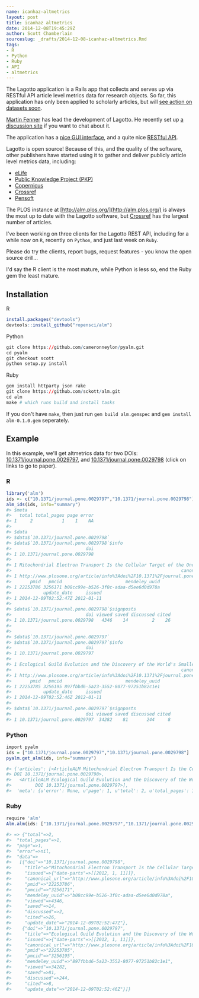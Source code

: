 ```yaml
---
name: icanhaz-altmetrics
layout: post
title: icanhaz altmetrics
date: 2014-12-08T19:45:29Z
author: Scott Chamberlain
sourceslug: _drafts/2014-12-08-icanhaz-altmetrics.Rmd
tags:
- R
- Python
- Ruby
- API
- altmetrics
---
```




The Lagotto application is a Rails app that collects and serves up via RESTful API article level metrics data for research objects. So far, this application has only been applied to scholarly articles, but will [see action on datasets soon](http://articlemetrics.github.io/MDC/). 

[Martin Fenner](http://blog.martinfenner.org/) has lead the development of Lagotto. He recently set up [a discussion site](http://discuss.lagotto.io/) if you want to chat about it.

The application has a [nice GUI interface](http://alm.plos.org/), and a quite nice [RESTful API](http://alm.plos.org/docs/api). 

Lagotto is open source! Because of this, and the quality of the software, other publishers have started using it to gather and deliver publicly article level metrics data, including:

* [eLife](http://lagotto.svr.elifesciences.org/)
* [Public Knowledge Project (PKP)](http://pkp-alm.lib.sfu.ca/)
* [Copernicus](http://metricus.copernicus.org/)
* [Crossref](http://det.labs.crossref.org/)
* [Pensoft](http://alm.pensoft.net:81/)

The PLOS instance at [http://alm.plos.org/](http://alm.plos.org/) is always the most up to date with the Lagotto software, but [Crossref](http://det.labs.crossref.org/) has the largest number of articles. 

I've been working on three clients for the Lagotto REST API, including for a while now on `R`, recently on `Python`, and just last week on `Ruby`. 

Please do try the clients, report bugs, request features - you know the open source drill...

I'd say the R client is the most mature, while Python is less so, end the Ruby gem the least mature. 

## Installation

R


```r
install.packages("devtools")
devtools::install_github("ropensci/alm")
```

Python


```r
git clone https://github.com/cameronneylon/pyalm.git
cd pyalm
git checkout scott
python setup.py install
```

Ruby


```r
gem install httparty json rake
git clone https://github.com/sckott/alm.git
cd alm
make # which runs build and install tasks
```

If you don't have `make`, then just run `gem build alm.gemspec` and 	`gem install alm-0.1.0.gem` seperately.

## Example

In this example, we'll get altmetrics data for two DOIs: [10.1371/journal.pone.0029797](http://www.plosone.org/article/info%3Adoi%2F10.1371%2Fjournal.pone.0029797), and [10.1371/journal.pone.0029798](http://www.plosone.org/article/info%3Adoi%2F10.1371%2Fjournal.pone.0029798) (click on links to go to paper).

### R


```r
library('alm')
ids <- c("10.1371/journal.pone.0029797","10.1371/journal.pone.0029798")
alm_ids(ids, info="summary")
#> $meta
#>   total total_pages page error
#> 1     2           1    1    NA
#> 
#> $data
#> $data$`10.1371/journal.pone.0029798`
#> $data$`10.1371/journal.pone.0029798`$info
#>                            doi
#> 1 10.1371/journal.pone.0029798
#>                                                                                     title
#> 1 Mitochondrial Electron Transport Is the Cellular Target of the Oncology Drug Elesclomol
#>                                                                canonical_url
#> 1 http://www.plosone.org/article/info%3Adoi%2F10.1371%2Fjournal.pone.0029798
#>       pmid   pmcid                        mendeley_uuid
#> 1 22253786 3256171 b08cc99e-b526-3f0c-adaa-d5ee6d0d978a
#>            update_date     issued
#> 1 2014-12-09T02:52:47Z 2012-01-11
#> 
#> $data$`10.1371/journal.pone.0029798`$signposts
#>                            doi viewed saved discussed cited
#> 1 10.1371/journal.pone.0029798   4346    14         2    26
#> 
#> 
#> $data$`10.1371/journal.pone.0029797`
#> $data$`10.1371/journal.pone.0029797`$info
#>                            doi
#> 1 10.1371/journal.pone.0029797
#>                                                                             title
#> 1 Ecological Guild Evolution and the Discovery of the World's Smallest Vertebrate
#>                                                                canonical_url
#> 1 http://www.plosone.org/article/info%3Adoi%2F10.1371%2Fjournal.pone.0029797
#>       pmid   pmcid                        mendeley_uuid
#> 1 22253785 3256195 897fbbd6-5a23-3552-8077-97251b82c1e1
#>            update_date     issued
#> 1 2014-12-09T02:52:46Z 2012-01-11
#> 
#> $data$`10.1371/journal.pone.0029797`$signposts
#>                            doi viewed saved discussed cited
#> 1 10.1371/journal.pone.0029797  34282    81       244     8
```

### Python


```r
import pyalm
ids = ["10.1371/journal.pone.0029797","10.1371/journal.pone.0029798"]
pyalm.get_alm(ids, info="summary")

#> {'articles': [<ArticleALM Mitochondrial Electron Transport Is the Cellular Target of the Oncology Drug Elesclomol,
#> DOI 10.1371/journal.pone.0029798>,
#>   <ArticleALM Ecological Guild Evolution and the Discovery of the World's Smallest Vertebrate,
#>         DOI 10.1371/journal.pone.0029797>],
#>  'meta': {u'error': None, u'page': 1, u'total': 2, u'total_pages': 1}}
```

### Ruby


```r
require 'alm'
Alm.alm(ids: ["10.1371/journal.pone.0029797","10.1371/journal.pone.0029798"], key: ENV['PLOS_API_KEY'])

#> => {"total"=>2,
#>  "total_pages"=>1,
#>  "page"=>1,
#>  "error"=>nil,
#>  "data"=>
#>   [{"doi"=>"10.1371/journal.pone.0029798",
#>     "title"=>"Mitochondrial Electron Transport Is the Cellular Target of the Oncology Drug Elesclomol",
#>     "issued"=>{"date-parts"=>[[2012, 1, 11]]},
#>     "canonical_url"=>"http://www.plosone.org/article/info%3Adoi%2F10.1371%2Fjournal.pone.0029798",
#>     "pmid"=>"22253786",
#>     "pmcid"=>"3256171",
#>     "mendeley_uuid"=>"b08cc99e-b526-3f0c-adaa-d5ee6d0d978a",
#>     "viewed"=>4346,
#>     "saved"=>14,
#>     "discussed"=>2,
#>     "cited"=>26,
#>     "update_date"=>"2014-12-09T02:52:47Z"},
#>    {"doi"=>"10.1371/journal.pone.0029797",
#>     "title"=>"Ecological Guild Evolution and the Discovery of the World's Smallest Vertebrate",
#>     "issued"=>{"date-parts"=>[[2012, 1, 11]]},
#>     "canonical_url"=>"http://www.plosone.org/article/info%3Adoi%2F10.1371%2Fjournal.pone.0029797",
#>     "pmid"=>"22253785",
#>     "pmcid"=>"3256195",
#>     "mendeley_uuid"=>"897fbbd6-5a23-3552-8077-97251b82c1e1",
#>     "viewed"=>34282,
#>     "saved"=>81,
#>     "discussed"=>244,
#>     "cited"=>8,
#>     "update_date"=>"2014-12-09T02:52:46Z"}]}
```
